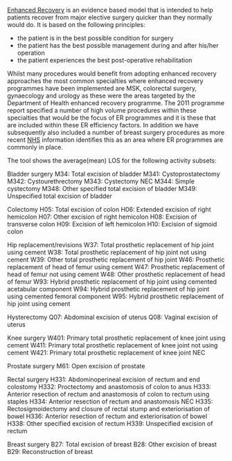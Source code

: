 [Enhanced Recovery][1] is an evidence based model that is intended to help patients recover from major elective surgery quicker than they normally would do. It is based on the following principles:

[1]: https://www.gov.uk/government/publications/enhanced-recovery-partnership-programme

- the patient is in the best possible condition for surgery
- the patient has the best possible management during and after his/her operation
- the patient experiences the best post-operative rehabilitation

Whilst many procedures would benefit from adopting enhanced recovery approaches the most common specialties where enhanced recovery programmes have been implemented are MSK, colorectal surgery, gynaecology and urology as these were the areas targeted by the Department of Health enhanced recovery programme. The 2011 programme report specified a number of high volume procedures within these specialties that would be the focus of ER programmes and it is these that are included within these ER efficiency factors. In addition we have subsequently also included a number of breast surgery procedures as more recent [NHS][2] information identifies this as an area where ER programmes are commonly in place.

[2]: https://www.nhs.uk/conditions/enhanced-recovery/

The tool shows the average(mean) LOS for the following activity subsets:

Bladder surgery
M34: Total excision of bladder
M341: Cystoprostatectomy
M342: Cystourethrectomy
M343: Cystectomy NEC
M344: Simple cystectomy
M348: Other specified total excision of bladder
M349: Unspecified total excision of bladder

Colectomy
H05: Total excision of colon
H06: Extended excision of right hemicolon
H07: Other excision of right hemicolon
H08: Excision of transverse colon
H09: Excision of left hemicolon
H10: Excision of sigmoid colon

Hip replacement/revisions
W37: Total prosthetic replacement of hip joint using cement
W38: Total prosthetic replacement of hip joint not using cement
W39: Other total prosthetic replacement of hip joint
W46: Prosthetic replacement of head of femur using cement
W47: Prosthetic replacement of head of femur not using cement
W48: Other prosthetic replacement of head of femur
W93: Hybrid prosthetic replacement of hip joint using cemented acetabular component
W94: Hybrid prosthetic replacement of hip joint using cemented femoral component
W95: Hybrid prosthetic replacement of hip joint using cement

Hysterectomy
Q07: Abdominal excision of uterus
Q08: Vaginal excision of uterus

Knee surgery
W401: Primary total prosthetic replacement of knee joint using cement
W411: Primary total prosthetic replacement of knee joint not using cement
W421: Primary total prosthetic replacement of knee joint NEC

Prostate surgery
M61: Open excision of prostate

Rectal surgery
H331: Abdominoperineal excision of rectum and end colostomy
H332: Proctectomy and anastomosis of colon to anus
H333: Anterior resection of rectum and anastomosis of colon to rectum using staples
H334: Anterior resection of rectum and anastomosis NEC
H335: Rectosigmoidectomy and closure of rectal stump and exteriorisation of bowel
H336: Anterior resection of rectum and exteriorisation of bowel
H338: Other specified excision of rectum
H339: Unspecified excision of rectum

Breast surgery
B27: Total excision of breast
B28: Other excision of breast
B29: Reconstruction of breast
